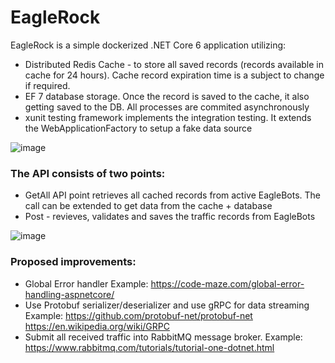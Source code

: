 # EagleRock

EagleRock is a simple dockerized .NET Core 6 application utilizing:
 - Distributed Redis Cache - to store all saved records (records available in cache for 24 hours). Cache record expiration time is a subject to change if required.
 - EF 7 database storage. Once the record is saved to the cache, it also getting saved to the DB. All processes are commited asynchronously 
 - xunit testing framework implements the integration testing. It extends the WebApplicationFactory to setup a fake data source
 
![image](https://user-images.githubusercontent.com/50306019/207755123-79d044fe-7345-4b8a-b689-42dfed96de4b.png)

### The API consists of two points:

 - GetAll API point retrieves all cached records from active EagleBots. The call can be extended to get data from the cache + database 
 - Post - revieves, validates and saves the traffic records from EagleBots

![image](https://user-images.githubusercontent.com/50306019/207754103-8d50af80-0517-4cea-bbf2-fa93b41e193a.png)


### Proposed improvements:
 - Global Error handler Example: https://code-maze.com/global-error-handling-aspnetcore/
 - Use Protobuf serializer/deserializer and use gRPC for data streaming Example: https://github.com/protobuf-net/protobuf-net https://en.wikipedia.org/wiki/GRPC
 - Submit all received traffic into RabbitMQ message broker. Example: https://www.rabbitmq.com/tutorials/tutorial-one-dotnet.html
